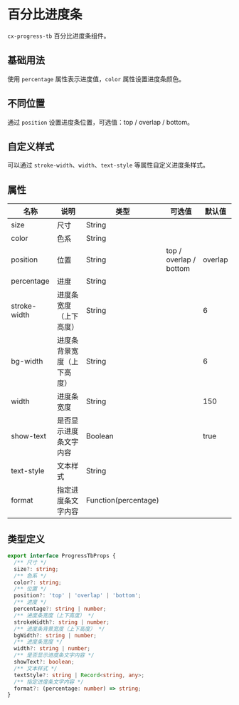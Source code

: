 # 百分比进度条

`cx-progress-tb` 百分比进度条组件。

## 基础用法

使用 `percentage` 属性表示进度值，`color` 属性设置进度条颜色。

## 不同位置

通过 `position` 设置进度条位置，可选值：top / overlap / bottom。

## 自定义样式

可以通过 `stroke-width`、`width`、`text-style` 等属性自定义进度条样式。

## 属性

| 名称 | 说明 | 类型 | 可选值 | 默认值 |
| -----| --- | -----| --- | ---- |
| size | 尺寸 | String | | |
| color | 色系 | String | | |
| position | 位置 | String | top / overlap / bottom | overlap |
| percentage | 进度 | String | | |
| stroke-width | 进度条宽度（上下高度） | String | | 6 |
| bg-width | 进度条背景宽度（上下高度） | String | | 6 |
| width | 进度条宽度 | String | | 150 |
| show-text | 是否显示进度条文字内容 | Boolean | | true |
| text-style | 文本样式 | String | | |
| format | 指定进度条文字内容 | Function(percentage) | | |

## 类型定义

```ts
export interface ProgressTbProps {
  /** 尺寸 */
  size?: string;
  /** 色系 */
  color?: string;
  /** 位置 */
  position?: 'top' | 'overlap' | 'bottom';
  /** 进度 */
  percentage?: string | number;
  /** 进度条宽度（上下高度） */
  strokeWidth?: string | number;
  /** 进度条背景宽度（上下高度） */
  bgWidth?: string | number;
  /** 进度条宽度 */
  width?: string | number;
  /** 是否显示进度条文字内容 */
  showText?: boolean;
  /** 文本样式 */
  textStyle?: string | Record<string, any>;
  /** 指定进度条文字内容 */
  format?: (percentage: number) => string;
}
```

